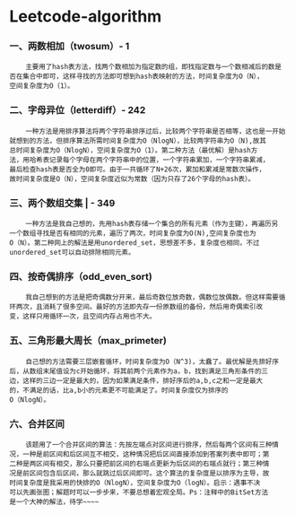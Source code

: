 # Leetcode-algorithm
### 一、两数相加（twosum）- 1
        主要用了hash表方法，找两个数相加为指定数的组，即找指定数与一个数相减后的数是		否在集合中即可，这样寻找的方法即可想到hash表映射的方法，时间复杂度为O（N），		 空间复杂度为O（1）。

### 二、字母异位（letterdiff）- 242
        一种方法是用排序算法将两个字符串排序过后，比较两个字符串是否相等，这也是一开始		   就想到的方法，但排序算法所需时间复杂度为O（NlogN），比较两字符串为O（N),故其		  总时间复杂度为O（NlogN），空间复杂度为O（1）。第二种方法（最优解）是hash方		 法，用哈希表记录每个字母在两个字符串中的位置，一个字符串累加，一个字符串累减，		最后检查hash表是否全为0即可。由于一共循环了N+26次，累加和累减是常数次操作，		  故时间复杂度是O（N），空间复杂度近似为常数（因为只存了26个字母的hash表）。

### 三、两个数组交集 | - 349
        一种方法是我自己想的，先用hash表存储一个集合的所有元素（作为主键），再遍历另		一个数组寻找是否有相同的元素，遍历了两次，时间复杂度为O(N),空间复杂度也为			O（N）。第二种网上的解法是用unordered_set，思想差不多，复杂度也相同，不过		unordered_set可以自动排除相同元素。

### 四、按奇偶排序（odd_even_sort)
        我自己想到的方法是把奇偶数分开来，最后奇数位放奇数，偶数位放偶数。但这样需要循         环两次，且消耗了很多空间。最好的方法即先存一份原数组的备份，然后用奇偶索引改		  变，这样只用循环一次，且空间内存占用也不大。

### 五、三角形最大周长（max_primeter)
		自己想的方法需要三层嵌套循环，时间复杂度为O（N^3)，太蠢了。最优解是先排好序		后，从数组末尾值设为c开始循环，将其前两个元素作为a，b，找到满足三角形条件的三		边，这样的三边一定是最大的，因为如果满足条件，排好序后的a,b,c之和一定是最大		的，不满足的话，比a,b小的元素更不可能满足了。时间复杂度仅为排序的					O（NlogN）。
### 六、合并区间
		该题用了一个合并区间的算法：先按左端点对区间进行排序，然后每两个区间有三种情		  况，一种是前区间和后区间互不相交，这种情况把后区间直接添加到答案列表中即可；第		 二种是两区间有相交，那么只要把前区间的右端点更新为后区间的右端点就行；第三种情		况是前区间包含后区间，那么就跳过后区间即可。这个算法的复杂度是以排序为主导，故		   时间复杂度是我采用的快排的O（NlogN），空间复杂度为O（logN）。启示：遇事不决		  可以先画张图；解题时可以一步步来，不要总想着宏观全局。Ps：注释中的BitSet方法		是一个大神的解法，待学~~~~
